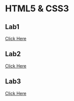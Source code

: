 # HTML5 & CSS3 
## Lab1
[Click Here](https://hager-abd-el-galil.github.io/ITI_OpenSourceApplicationDevelopment/HTML5%20&%20CSS3/Lab1) <br/>

## Lab2
[Click Here](https://hager-abd-el-galil.github.io/ITI_OpenSourceApplicationDevelopment/HTML5%20&%20CSS3/Lab2) <br/>

## Lab3
[Click Here](https://hager-abd-el-galil.github.io/ITI_OpenSourceApplicationDevelopment/HTML5%20&%20CSS3/Lab3) <br/>










